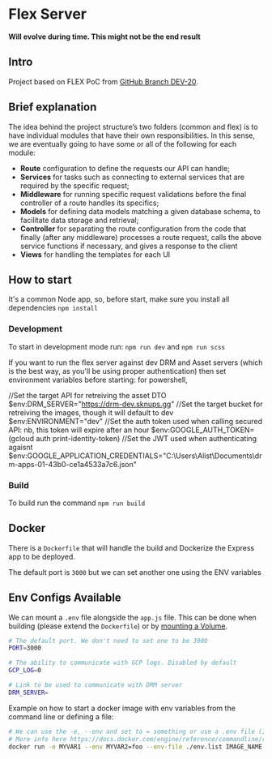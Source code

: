 # Flex Server

**Will evolve during time. This might not be the end result**

## Intro

Project based on FLEX PoC from [GitHub Branch DEV-20](https://github.com/SknUps/flex_poc).


## Brief explanation

The idea behind the project structure’s two folders (common and flex) is to have individual modules that have their own responsibilities.
In this sense, we are eventually going to have some or all of the following for each module:

- **Route** configuration to define the requests our API can handle;
- **Services** for tasks such as connecting to external services that are required by the specific request;
- **Middleware** for running specific request validations before the final controller of a route handles its specifics;
- **Models** for defining data models matching a given database schema, to facilitate data storage and retrieval;
- **Controller** for separating the route configuration from the code that finally (after any middleware) processes a route request, calls the above service functions if necessary, and gives a response to the client
- **Views** for handling the templates for each UI

## How to start

It's a common Node app, so, before start, make sure you install all dependencies `npm install`

### Development

To start in development mode run: `npm run dev` and `npm run scss`

If you want to run the flex server against dev DRM and Asset servers (which is the best way, as you'll be using proper authentication) then set environment variables before starting: for powershell,

//Set the target API for retreiving the asset DTO
$env:DRM_SERVER="https://drm-dev.sknups.gg"
//Set the target bucket for retreiving the images, though it will default to dev
$env:ENVIRONMENT="dev"
//Set the auth token used when calling secured API: nb, this token will expire after an hour
$env:GOOGLE_AUTH_TOKEN=(gcloud auth print-identity-token)
//Set the JWT used when authenticating agaisnt 
$env:GOOGLE_APPLICATION_CREDENTIALS="C:\Users\Alist\Documents\drm-apps-01-43b0-ce1a4533a7c6.json"

### Build

To build run the command `npm run build`

## Docker

There is a `Dockerfile` that will handle the build and Dockerize the Express app to be deployed.

The default port is `3000` but we can set another one using the ENV variables

## Env Configs Available

We can mount a `.env` file alongside the `app.js` file. This can be done when building (please extend the `Dockerfile`) or by [mounting a Volume](https://docs.docker.com/storage/bind-mounts/).

```bash
# The default port. We don't need to set one to be 3000
PORT=3000

# The ability to communicate with GCP logs. Disabled by default
GCP_LOG=0

# Link to be used to communicate with DRM server
DRM_SERVER=
```

Example on how to start a docker image with env variables from the command line or defining a file:

```bash
# We can use the -e, --env and set to = something or use a .env file (I recommend this one)
# More info here https://docs.docker.com/engine/reference/commandline/run/#set-environment-variables--e---env---env-file
docker run -e MYVAR1 --env MYVAR2=foo --env-file ./env.list IMAGE_NAME:VERSION
```



